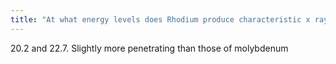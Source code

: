 ```yaml
---
title: "At what energy levels does Rhodium produce characteristic x rays?"
---
```

20.2 and 22.7. Slightly more penetrating than those of molybdenum

